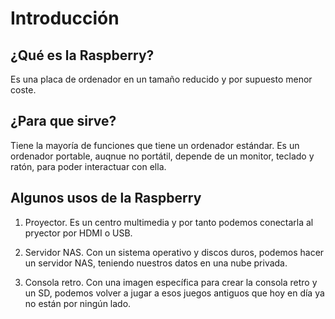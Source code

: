 # Introducción

## ¿Qué es la Raspberry?

Es una placa de ordenador en un tamaño reducido y por supuesto menor coste.


## ¿Para que sirve?

Tiene la mayoría de funciones que tiene un ordenador estándar.
Es un ordenador portable, auqnue no portátil, depende de un monitor,
teclado y ratón, para poder interactuar con ella. 

## Algunos usos de la Raspberry

1. Proyector.
	Es un centro multimedia y por tanto podemos conectarla al pryector
	por HDMI o USB.

2. Servidor NAS.
	Con un sistema operativo y discos duros, podemos hacer un servidor NAS,
	teniendo nuestros datos en una nube privada.

3. Consola retro.
	Con una imagen específica para crear la consola retro y un SD, podemos volver
	a jugar a esos juegos antiguos que hoy en día ya no están por ningún lado.
